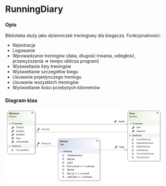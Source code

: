 # RunningDiary
### Opis
Biblioteka służy jako dzienniczek treningowy dla biegacza. Funkcjonalności:
* Rejestracja
* Logowanie
* Wprowadzanie treningów (data, dlugość trwania, odległość, przewyższenia => tempo oblicza program)
* Wyświetlanie listy treningów
* Wyświetlanie szczegółów biegu
* Usuwanie pojedynczego treningu
* Usuwanie wszystkich treningów
* Wyświetlanie ilości przebytych kilometrów
### Diagram klas
![Diagram](https://raw.githubusercontent.com/ronek22/RunningDiary/master/ClassDiagram.png)
